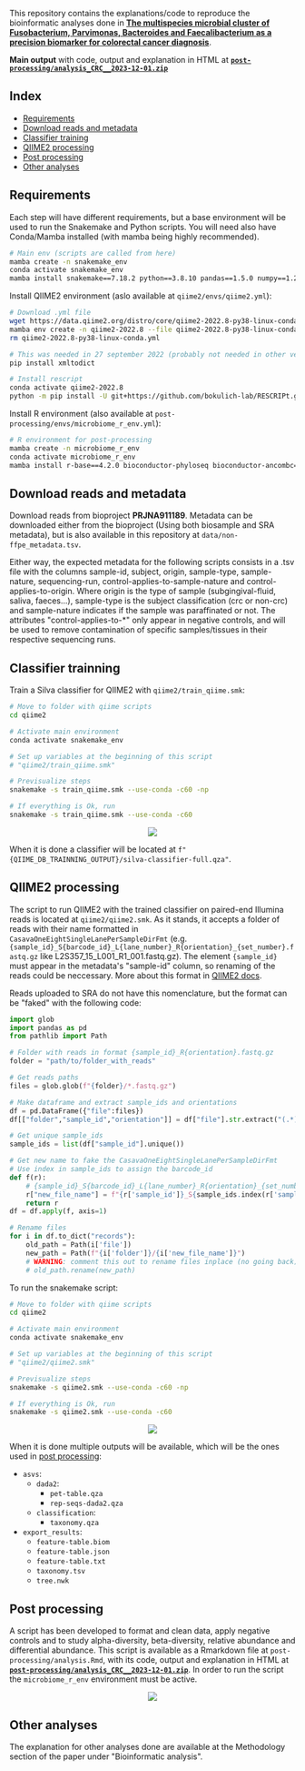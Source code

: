 This repository contains the explanations/code to reproduce the bioinformatic analyses done in [**The multispecies microbial cluster of Fusobacterium, Parvimonas, Bacteroides and Faecalibacterium as a precision biomarker for colorectal cancer diagnosis**](https://doi.org/10.1002/1878-0261.13604).

**Main output** with code, output and explanation in HTML at [**`post-processing/analysis_CRC__2023-12-01.zip`**](post-processing/analysis_CRC__2023-12-01.zip)

## Index
- [Requirements](#requirements)
- [Download reads and metadata](#download-reads-and-metadata)
- [Classifier training](#classifier-trainning)
- [QIIME2 processing](#qiime2-processing)
- [Post processing](#post-processing)
- [Other analyses](#other-analyses)

## Requirements
Each step will have different requirements, but a base environment will be used to run the Snakemake and Python scripts. You will need also have Conda/Mamba installed (with mamba being highly recommended).

```sh
# Main env (scripts are called from here)
mamba create -n snakemake_env
conda activate snakemake_env
mamba install snakemake==7.18.2 python==3.8.10 pandas==1.5.0 numpy==1.23.1 colorama matplotlib seaborn
```

Install QIIME2 environment (aslo available at `qiime2/envs/qiime2.yml`):
```sh
# Download .yml file
wget https://data.qiime2.org/distro/core/qiime2-2022.8-py38-linux-conda.yml
mamba env create -n qiime2-2022.8 --file qiime2-2022.8-py38-linux-conda.yml
rm qiime2-2022.8-py38-linux-conda.yml

# This was needed in 27 september 2022 (probably not needed in other versions)
pip install xmltodict

# Install rescript
conda activate qiime2-2022.8
python -m pip install -U git+https://github.com/bokulich-lab/RESCRIPt.git
```

Install R environment (also available at `post-processing/envs/microbiome_r_env.yml`):
```sh
# R environment for post-processing
mamba create -n microbiome_r_env
conda activate microbiome_r_env
mamba install r-base==4.2.0 bioconductor-phyloseq bioconductor-ancombc==2.0.1 bioconductor-ggtree r-plotly r-ggplot2 r-dt r-devtools r-data.table r-venndiagram r-egg r-randomcolor ggvenn
```

## Download reads and metadata

Download reads from bioproject **PRJNA911189**. Metadata can be downloaded either from the bioproject (Using both biosample and SRA metadata), but is also available in this repository at `data/non-ffpe_metadata.tsv`.

Either way, the expected metadata for the following scripts consists in a .tsv file with the columns sample-id, subject, origin, sample-type, sample-nature, sequencing-run, control-applies-to-sample-nature and control-applies-to-origin. Where origin is the type of sample (subgingival-fluid, saliva, faeces...), sample-type is the subject classification (crc or non-crc) and sample-nature indicates if the sample was paraffinated or not. The attributes "control-applies-to-*" only appear in negative controls, and will be used to remove contamination of specific samples/tissues in their respective sequencing runs.

## Classifier trainning

Train a Silva classifier for QIIME2 with `qiime2/train_qiime.smk`:

```sh
# Move to folder with qiime scripts
cd qiime2

# Activate main environment
conda activate snakemake_env

# Set up variables at the beginning of this script
# "qiime2/train_qiime.smk"

# Previsualize steps
snakemake -s train_qiime.smk --use-conda -c60 -np

# If everything is Ok, run
snakemake -s train_qiime.smk --use-conda -c60
```

<p align="center">
  <img src="qiime2/train_qiime_dag.png">
</p>


When it is done a classifier will be located at `f"{QIIME_DB_TRAINNING_OUTPUT}/silva-classifier-full.qza"`.


## QIIME2 processing

The script to run QIIME2 with the trained classifier on paired-end Illumina reads is located at `qiime2/qiime2.smk`. As it stands, it accepts a folder of reads with their name formatted in `CasavaOneEightSingleLanePerSampleDirFmt` (e.g. `{sample_id}_S{barcode_id}_L{lane_number}_R{orientation}_{set_number}.fastq.gz` like L2S357_15_L001_R1_001.fastq.gz). The element `{sample_id}` must appear in the metadata's "sample-id" column, so renaming of the reads could be neccessary. More about this format in [QIIME2 docs](https://docs.qiime2.org/2022.8/tutorials/importing/?highlight=casavaoneeightsinglelanepersampledirfmt#casava-1-8-paired-end-demultiplexed-fastq).

Reads uploaded to SRA do not have this nomenclature, but the format can be "faked" with the following code:
```py
import glob
import pandas as pd
from pathlib import Path

# Folder with reads in format {sample_id}_R{orientation}.fastq.gz
folder = "path/to/folder_with_reads"

# Get reads paths
files = glob.glob(f"{folder}/*.fastq.gz")

# Make dataframe and extract sample_ids and orientations
df = pd.DataFrame({"file":files})
df[["folder","sample_id","orientation"]] = df["file"].str.extract("(.*)/(.*)_R(\d).fastq.gz", expand=True)

# Get unique sample_ids
sample_ids = list(df["sample_id"].unique())

# Get new name to fake the CasavaOneEightSingleLanePerSampleDirFmt
# Use index in sample_ids to assign the barcode_id
def f(r):
    # {sample_id}_S{barcode_id}_L{lane_number}_R{orientation}_{set_number}.fastq.gz
    r["new_file_name"] = f"{r['sample_id']}_S{sample_ids.index(r['sample_id'])+1}_L001_R{r['orientation']}_001.fastq.gz"
    return r
df = df.apply(f, axis=1)

# Rename files
for i in df.to_dict("records"):
    old_path = Path(i['file'])
    new_path = Path(f"{i['folder']}/{i['new_file_name']}")
    # WARNING: comment this out to rename files inplace (no going back)
    # old_path.rename(new_path) 

```
To run the snakemake script:

```sh
# Move to folder with qiime scripts
cd qiime2

# Activate main environment
conda activate snakemake_env

# Set up variables at the beginning of this script
# "qiime2/qiime2.smk"

# Previsualize steps
snakemake -s qiime2.smk --use-conda -c60 -np

# If everything is Ok, run
snakemake -s qiime2.smk --use-conda -c60
```

<p align="center">
  <img src="qiime2/qiime2_dag.png">
</p>



When it is done multiple outputs will be available, which will be the ones used in [post processing](#post-processing):
- `asvs`: 
    - `dada2`:
        - `pet-table.qza`
        - `rep-seqs-dada2.qza`
    - `classification`:
        - `taxonomy.qza`
- `export_results`:
    - `feature-table.biom`
    - `feature-table.json`
    - `feature-table.txt`
    - `taxonomy.tsv`
    - `tree.nwk`

## Post processing

A script has been developed to format and clean data, apply negative controls and to study alpha-diversity, beta-diversity, relative abundance and differential abundance. This script is available as a Rmarkdown file at `post-processing/analysis.Rmd`, with its code, output and explanation in HTML at [**`post-processing/analysis_CRC__2023-12-01.zip`**](post-processing/analysis_CRC__2023-12-01.zip). In order to run the script the `microbiome_r_env` environment must be active.

<p align="center">
  <img src="post-processing/examples.png">
</p>

## Other analyses

The explanation for other analyses done are available at the Methodology section of the paper under "Bioinformatic analysis". 

